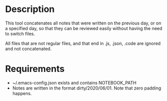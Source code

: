 # Description

This tool concatenates all notes that were written on the previous day,
or on a specified day, so that they can be reviewed easily without having the need to switch files.

All files that are not regular files, and that end in .js, .json, .code are ignored and not concatenated.

# Requirements

- ~/.emacs-config.json exists and contains NOTEBOOK_PATH
- Notes are written in the format dirty/2020/06/01. Note that zero padding happens.
